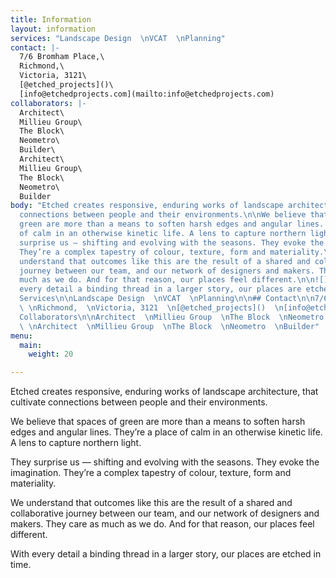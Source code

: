 ```yaml
---
title: Information
layout: information
services: "Landscape Design  \nVCAT  \nPlanning"
contact: |-
  7/6 Bromham Place,\
  Richmond,\
  Victoria, 3121\
  [@etched_projects]()\
  [info@etchedprojects.com](mailto:info@etchedprojects.com)
collaborators: |-
  Architect\
  Millieu Group\
  The Block\
  Neometro\
  Builder\
  Architect\
  Millieu Group\
  The Block\
  Neometro\
  Builder
body: "Etched creates responsive, enduring works of landscape architecture, that cultivate
  connections between people and their environments.\n\nWe believe that spaces of
  green are more than a means to soften harsh edges and angular lines. They’re a place
  of calm in an otherwise kinetic life. A lens to capture northern light.\n\nThey
  surprise us — shifting and evolving with the seasons. They evoke the imagination.
  They’re a complex tapestry of colour, texture, form and materiality.\n\n![](/images/uploads/example07.jpg)\n\nWe
  understand that outcomes like this are the result of a shared and collaborative
  journey between our team, and our network of designers and makers. They care as
  much as we do. And for that reason, our places feel different.\n\n![](/images/uploads/example08.jpg)\n\nWith
  every detail a binding thread in a larger story, our places are etched in time.\n\n##
  Services\n\nLandscape Design  \nVCAT  \nPlanning\n\n## Contact\n\n7/6 Bromham Place,
  \ \nRichmond,  \nVictoria, 3121  \n[@etched_projects]()  \n[info@etchedprojects.com](mailto:info@etchedprojects.com)\n\n##
  Collaborators\n\nArchitect  \nMillieu Group  \nThe Block  \nNeometro  \nBuilder
  \ \nArchitect  \nMillieu Group  \nThe Block  \nNeometro  \nBuilder"
menu:
  main:
    weight: 20

---
```

Etched creates responsive, enduring works of landscape architecture, that cultivate connections between people and their environments.

We believe that spaces of green are more than a means to soften harsh edges and angular lines. They’re a place of calm in an otherwise kinetic life. A lens to capture northern light.

They surprise us — shifting and evolving with the seasons. They evoke the imagination. They’re a complex tapestry of colour, texture, form and materiality.

We understand that outcomes like this are the result of a shared and collaborative journey between our team, and our network of designers and makers. They care as much as we do. And for that reason, our places feel different.

With every detail a binding thread in a larger story, our places are etched in time.